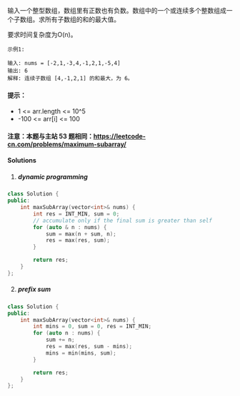 输入一个整型数组，数组里有正数也有负数。数组中的一个或连续多个整数组成一个子数组。求所有子数组的和的最大值。

要求时间复杂度为O(n)。

 

```
示例1:

输入: nums = [-2,1,-3,4,-1,2,1,-5,4]
输出: 6
解释: 连续子数组 [4,-1,2,1] 的和最大，为 6。
```

 

#### 提示：

-   1 <= arr.length <= 10^5
-    -100 <= arr[i] <= 100

#### 注意：本题与主站 53 题相同：https://leetcode-cn.com/problems/maximum-subarray/


#### Solutions

1. ##### dynamic programming

```c++
class Solution {
public:
    int maxSubArray(vector<int>& nums) {
        int res = INT_MIN, sum = 0;
        // accumulate only if the final sum is greater than self
        for (auto & n : nums) {
            sum = max(n + sum, n);
            res = max(res, sum);
        }

        return res;
    }
};
```

2. ##### prefix sum

```c++
class Solution {
public:
    int maxSubArray(vector<int>& nums) {
        int mins = 0, sum = 0, res = INT_MIN;
        for (auto n : nums) {
            sum += n;
            res = max(res, sum - mins);
            mins = min(mins, sum);
        }

        return res;
    }
};
```